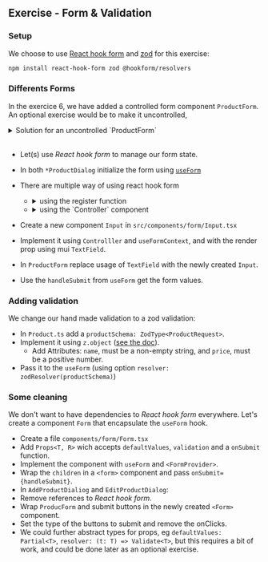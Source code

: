 ## Exercise - Form & Validation

### Setup

We choose to use [React hook form](https://react-hook-form.com/) and [zod](https://zod.dev/) for this exercise:

```bash
npm install react-hook-form zod @hookform/resolvers
```

### Differents Forms

In the exercice 6, we have added a controlled form component `ProductForm`.
An optional exercise would be to make it uncontrolled,

<details>
  <summary>
    Solution for an uncontrolled `ProductForm`
  </summary>

```tsx
// ProductForm.tsx
interface Props {
  defaultValues?: PartialProduct;
}

export const ProductForm: FC<Props> = ({ defaultValues }) => (
  <>
    <input placeholder="Name" defaultValue={defaultValues?.name} />
    <input type="number" defaultValue={defaultValues?.name} />
  </>
);

// ProductComponent.tsx
export const ProductComponent: FC<Props> = () => {
  const handleUpdate = (event) => {
    const name = event.target.elements.name.value;
    const price = event.target.elements.price.value;
    const validated = validateProduct({ name, price });
  };
  return (
    <>
      <form onSubmit={handleUpdate}>
        <button type="submit">✅</button>
        <ProductForm defaultValues={editing.product} />
      </form>
    </>
  );
};
```

</details>  
<br />

- Let(s) use _React hook form_ to manage our form state.
- In both `*ProductDialog` initialize the form using [`useForm`](https://react-hook-form.com/get-started)
- There are multiple way of using react hook form

  - <details>
    <summary>using the register function</summary>

    ```tsx
    const { register, handleSubmit } = useForm();
    return (
      <form onSubmit={handleSubmit(console.log)}>
        <input {...register("name")} />
        <input type="number" {...register("price")} />
        <input type="submit" />
      </form>
    );
    ```

    </details>

  - <details>
      <summary>using the `Controller` component</summary>

    ```tsx
    const { control, handleSubmit } = useForm()
    return (
      <form onSubmit={handleSubmit(console.log)}>
        <Controller
          name="name" 
          control={control}
          render={({ field }) => <input {...field} />}
        />
        <Controller
          name="price" 
          control={control}
          render={({ field }) => <input type="number" {...field} />}
        />
        <input type="submit" />
      </form>
    ```

    </details>
- Create a new component `Input` in `src/components/form/Input.tsx`
- Implement it using `Controlller` and `useFormContext`, and with the render prop using mui `TextField`.
- In `ProductForm` replace usage of `TextField` with the newly created `Input`.
- Use the `handleSubmit` from `useForm` get the form values.

### Adding validation

We change our hand made validation to a zod validation:

- In `Product.ts` add a `productSchema: ZodType<ProductRequest>`.
- Implement it using `z.object` ([see the doc](https://zod.dev/)).
  - Add Attributes: `name`, must be a non-empty string, and `price`, must be a positive number.
- Pass it to the `useForm` (using option `resolver: zodResolver(productSchema)`)

### Some cleaning

We don't want to have dependencies to _React hook form_ everywhere. Let's create a component `Form` that encapsulate the `useForm` hook.

- Create a file `components/form/Form.tsx`
- Add `Props<T, R>` wich accepts `defaultValues`, `validation` and a `onSubmit` function.
- Implement the component with `useForm` and `<FormProvider>`.
- Wrap the `children` in a `<form>` component and pass `onSubmit={handleSubmit}`.
- In `AddProductDialiog` and `EditProductDialog`:
- Remove references to _React hook form_.
- Wrap `ProducForm` and submit buttons in the newly created `<Form>` component.
- Set the type of the buttons to submit and remove the onClicks.
- We could further abstract types for props, eg `defaultValues: Partial<T>`, `resolver: (t: T) => Validate<T>`, but this requires a bit of work, and could be done later as an optional exercise.

